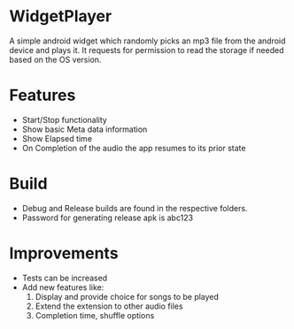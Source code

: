 # WidgetPlayer

A simple android widget which randomly picks an mp3 file from the android device and plays it. It requests for permission to read the storage if needed
based on the OS version.

# Features

* Start/Stop functionality
* Show basic Meta data information
* Show Elapsed time
* On Completion of the audio the app resumes to its prior state

# Build

* Debug and Release builds are found in the respective folders.
* Password for generating release apk is abc123

# Improvements

* Tests can be increased
* Add new features like:
    1) Display and provide choice for songs to be played
    2) Extend the extension to other audio files
    3) Completion time, shuffle options


